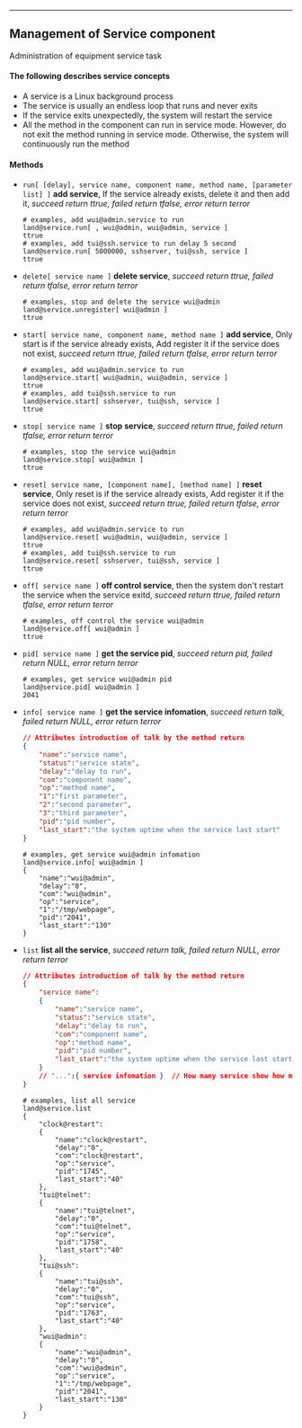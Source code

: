 ***

## Management of Service component
Administration of equipment service task

#### The following describes service concepts
* A service is a Linux background process
* The service is usually an endless loop that runs and never exits
* If the service exits unexpectedly, the system will restart the service
* All the method in the component can run in service mode. However, do not exit the method running in service mode. Otherwise, the system will continuously run the method  


#### **Methods**

+ `run[ [delay], service name, component name, method name, [parameter list] ]` **add service**, If the service already exists, delete it and then add it, *succeed return ttrue, failed return tfalse, error return terror*
    ```shell
    # examples, add wui@admin.service to run
    land@service.run[ , wui@admin, wui@admin, service ]
    ttrue
    # examples, add tui@ssh.service to run delay 5 second
    land@service.run[ 5000000, sshserver, tui@ssh, service ]
    ttrue    
    ```

+ `delete[ service name ]` **delete service**, *succeed return ttrue, failed return tfalse, error return terror*
    ```shell
    # examples, stop and delete the service wui@admin
    land@service.unregister[ wui@admin ]
    ttrue   
    ```

+ `start[ service name, component name, method name ]` **add service**, Only start is if the service already exists, Add  register it if the service does not exist, *succeed return ttrue, failed return tfalse, error return terror*
    ```shell
    # examples, add wui@admin.service to run
    land@service.start[ wui@admin, wui@admin, service ]
    ttrue
    # examples, add tui@ssh.service to run
    land@service.start[ sshserver, tui@ssh, service ]
    ttrue    
    ```

+ `stop[ service name ]` **stop service**, *succeed return ttrue, failed return tfalse, error return terror*
    ```shell
    # examples, stop the service wui@admin
    land@service.stop[ wui@admin ]
    ttrue   
    ```

+ `reset[ service name, [component name], [method name] ]` **reset service**, Only reset is if the service already exists, Add register it if the service does not exist, *succeed return ttrue, failed return tfalse, error return terror*
    ```shell
    # examples, add wui@admin.service to run
    land@service.reset[ wui@admin, wui@admin, service ]
    ttrue
    # examples, add tui@ssh.service to run
    land@service.reset[ sshserver, tui@ssh, service ]
    ttrue    
    ```

+ `off[ service name ]` **off control service**, then the system don't restart the service when the service exitd, *succeed return ttrue, failed return tfalse, error return terror*
    ```shell
    # examples, off control the service wui@admin
    land@service.off[ wui@admin ]
    ttrue   
    ```


+ `pid[ service name ]` **get the service pid**, *succeed return pid, failed return NULL, error return terror*
    ```shell
    # examples, get service wui@admin pid
    land@service.pid[ wui@admin ]
    2041   
    ```

+ `info[ service name ]` **get the service infomation**, *succeed return talk, failed return NULL, error return terror*
    ```json
    // Attributes introduction of talk by the method return
    {
        "name":"service name",                                         // [ string ]
        "status":"service state",                                      // [ start, reset, off, stop, unregister, finish ]
        "delay":"delay to run",                                        // [ number ], the unit in microsecond
        "com":"component name",                                        // [ string ]
        "op":"method name",                                            // [ string ]
        "1":"first parameter",                                         // [ string or talk ]
        "2":"second parameter",                                        // [ string or talk ]
        "3":"third parameter",                                         // [ string or talk ]
        "pid":"pid number",                                            // [ number ]
        "last_start":"the system uptime when the service last start"   // [ number ]
    }    
    ```
    ```shell
    # examples, get service wui@admin infomation
    land@service.info[ wui@admin ]
    {
        "name":"wui@admin",
        "delay":"0",
        "com":"wui@admin",
        "op":"service",
        "1":"/tmp/webpage",
        "pid":"2041",
        "last_start":"130"
    }
    ```

+ `list` **list all the service**, *succeed return talk, failed return NULL, error return terror*
    ```json
    // Attributes introduction of talk by the method return
    {
        "service name":
        {
            "name":"service name",                                         // [ string ]
            "status":"service state",                                      // [ start, reset, off, stop, unregister, finish ]
            "delay":"delay to run",                                        // [ number ], the unit in microsecond
            "com":"component name",                                        // [ string ]
            "op":"method name",                                            // [ string ]
            "pid":"pid number",                                            // [ number ]
            "last_start":"the system uptime when the service last start"   // [ number ]
        }
        // "...":{ service infomation }  // How many service show how many properties
    }    
    ```
    ```shell
    # examples, list all service
    land@service.list
    {
        "clock@restart":
        {
            "name":"clock@restart",
            "delay":"0",
            "com":"clock@restart",
            "op":"service",
            "pid":"1745",
            "last_start":"40"
        },
        "tui@telnet":
        {
            "name":"tui@telnet",
            "delay":"0",
            "com":"tui@telnet",
            "op":"service",
            "pid":"1758",
            "last_start":"40"
        },
        "tui@ssh":
        {
            "name":"tui@ssh",
            "delay":"0",
            "com":"tui@ssh",
            "op":"service",
            "pid":"1763",
            "last_start":"40"
        },
        "wui@admin":
        {
            "name":"wui@admin",
            "delay":"0",
            "com":"wui@admin",
            "op":"service",
            "1":"/tmp/webpage",
            "pid":"2041",
            "last_start":"130"
        }
    }
    ```
